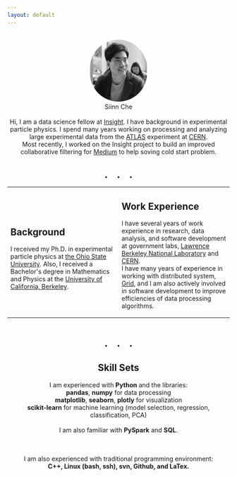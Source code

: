 ```yaml
---
layout: default
---
```


<div class="card" align="center">
<br>
<img src="/images/siinn.jpg" width="130" height="140" style='border:0px solid #222;border-radius:1000px'>
<br>
<div class="m1">Siinn Che</div>
<br>
Hi, I am a data science fellow at <a href="http://www.insightdatascience.com">Insight</a>. I have background in experimental particle physics. I spend many years working on processing and analyzing large experimental data from the <a href="http://atlas.ch">ATLAS</a> experiment at <a href="http://cern.ch">CERN</a>.
<br>
Most recently, I worked on the Insight project to build an improved collaborative filtering for <a href="https://medium.com">Medium</a> to help soving cold start problem. 
</div>


<div class="card" align="center">
<br><div style="font-size:25px;font-weight:600;margin:10px 0px 10px 0px">
.<span style="margin-left:0.8em"></span>.<span style="margin-left:0.8em"></span>.</div>
</div>


<table class="about">
<tr>
<td width="50%">
<h2>Background</h2>
I received my Ph.D. in experimental particle physics at <a href="http://www.osu.edu">the Ohio State University</a>. Also, I received a Bachelor's degree in Mathematics and Physics at the <a href="http://berkeley.edu">University of California, Berkeley</a>.
</td>

<td width="50%">
<h2>Work Experience</h2>

I have several years of work experience in research, data analysis, and software development at government labs, <a href="http://www.lbl.gov/">Lawrence Berkeley National Laboratory</a> and <a href="http://cern.ch">CERN</a>.
<br>
I have many years of experience in working with distributed system, <a href="http://wlcg.web.cern.ch">Grid</a>, and I am also actively involved in software development to improve efficiencies of data processing algorithms.

</td>
</tr>
</table>



<div class="card" align="center">
<br><div style="font-size:25px;font-weight:600;margin:10px 0px 10px 0px">
.<span style="margin-left:0.8em"></span>.<span style="margin-left:0.8em"></span>.</div>
</div>


<div class="card_wide" align="center">
<h2>Skill Sets</h2>
I am experienced with <b>Python</b> and the libraries:

<br>
<b>pandas</b>, <b>numpy</b> for data processing
<br>
<b>matplotlib</b>, <b>seaborn</b>, <b>plotly</b> for visualization
<br>
<b>scikit-learn</b> for machine learning (model selection, regression, classification, PCA)
<br>
<br>
I am also familiar with <b>PySpark</b> and <b>SQL</b>.

<br><br>
I am also experienced with traditional programming environment:
<br>
<b>C++, Linux (bash, ssh), svn, Github, and LaTex.</b>
<br>

</div>


<br><br>


